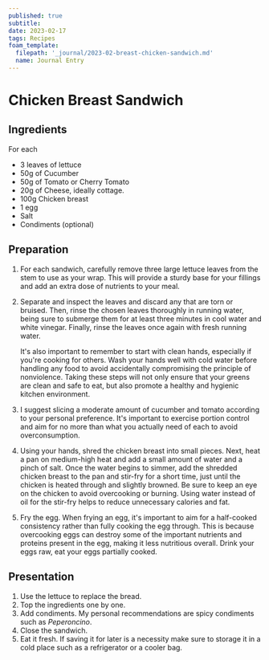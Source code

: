 ```yaml
---
published: true
subtitle:
date: 2023-02-17
tags: Recipes   
foam_template:
  filepath: '_journal/2023-02-breast-chicken-sandwich.md'
  name: Journal Entry
---
```


# Chicken Breast Sandwich

## Ingredients

For each 

- 3 leaves of lettuce
- 50g of Cucumber
- 50g of Tomato or Cherry Tomato
- 20g of Cheese, ideally cottage.
- 100g Chicken breast
- 1 egg
- Salt
- Condiments (optional)

## Preparation

1. For each sandwich, carefully remove three large lettuce leaves from the stem to use as your wrap. This will provide a sturdy base for your fillings and add an extra dose of nutrients to your meal. 
2. Separate and inspect the leaves and discard any that are torn or bruised. Then, rinse the chosen leaves thoroughly in running water, being sure to submerge them for at least three minutes in cool water and white vinegar. Finally, rinse the leaves once again with fresh running water.

    It's also important to remember to start with clean hands, especially if you're cooking for others. Wash your hands well with cold water before handling any food to avoid accidentally compromising the principle of nonviolence. Taking these steps will not only ensure that your greens are clean and safe to eat, but also promote a healthy and hygienic kitchen environment.
3. I suggest slicing a moderate amount of cucumber and tomato according to your personal preference. It's important to exercise portion control and aim for no more than what you actually need of each to avoid overconsumption.

4. Using your hands, shred the chicken breast into small pieces. Next, heat a pan on medium-high heat and add a small amount of water and a pinch of salt. Once the water begins to simmer, add the shredded chicken breast to the pan and stir-fry for a short time, just until the chicken is heated through and slightly browned. Be sure to keep an eye on the chicken to avoid overcooking or burning. Using water instead of oil for the stir-fry helps to reduce unnecessary calories and fat.

5. Fry the egg. When frying an egg, it's important to aim for a half-cooked consistency rather than fully cooking the egg through. This is because overcooking eggs can destroy some of the important nutrients and proteins present in the egg, making it less nutritious overall. Drink your eggs raw, eat your eggs partially cooked.

## Presentation

1. Use the lettuce to replace the bread.
2. Top the ingredients one by one.
3. Add condiments. My personal recommendations are spicy condiments such as *Peperoncino*.
4. Close the sandwich.
5. Eat it fresh. If saving it for later is a necessity make sure to storage it in a cold place such as a refrigerator or a cooler bag.